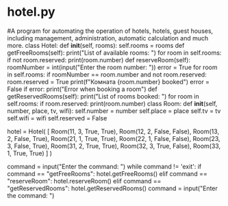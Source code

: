 # hotel.py
#A program for automating the operation of hotels, hotels, guest houses, including management, administration, automatic calculation and much more.
class Hotel:
    def __init__(self, rooms):
        self.rooms = rooms
    def getFreeRooms(self):
        print("List of available rooms: ")
        for room in self.rooms:
            if not room.reserved:
                print(room.number)
    def reserveRoom(self):
        roomNumber = int(input("Enter the room number: "))
        error = True
        for room in self.rooms:
            if roomNumber == room.number and not room.reserved:
                room.reserved = True
                print(f"Комната {room.number} booked")
                error = False
        if error:
            print("Error when booking a room")
    def getReservedRooms(self):
        print("List of rooms booked: ")
        for room in self.rooms:
            if room.reserved:
                print(room.number)
class Room:
    def __init__(self, number, place, tv, wifi):
        self.number = number
        self.place = place
        self.tv = tv
        self.wifi = wifi
        self.reserved = False

hotel = Hotel( [
    Room(11, 3, True, True),
    Room(12, 2, False, False),
    Room(13, 2, False, True),
    Room(21, 1, True, True),
    Room(22, 1, False, False),
    Room(23, 3, False, True),
    Room(31, 2, True, True),
    Room(32, 3, True, False),
    Room(33, 1, True, True)
] )


command = input("Enter the command: ")
while command != 'exit':
    if command == "getFreeRooms":
        hotel.getFreeRooms()
    elif command == "reserveRoom":
        hotel.reserveRoom()
    elif command == "getReservedRooms":
        hotel.getReservedRooms()
    command = input("Enter the command: ")
